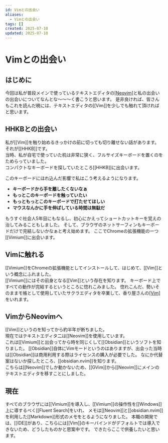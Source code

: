 ```yaml
---
id: Vimとの出会い
aliases:
  - Vimとの出会い
tags: []
created: 2025-07-18
updated: 2025-07-18
---
```


# Vimとの出会い

## はじめに
今回は私が普段メインで使っているテキストエディタの[[Neovim]]([[Vim]])と私の出会いの出会いについてなんとな～～～く書こうと思います。
是非良ければ、皆さんもこれを読んだ暁には、テキストエディタの[[Vim]]を少しでも触れて頂ければと思います。

## HHKBとの出会い
私が[[Vim]]を触り始めるきっかけの前に切っても切り離せない話があります。それが[[HHKB]]です。  
当時、私が自宅で使っていた机は非常に狭く、フルサイズキーボードを置くのをためらっていました。  
コンパクトなキーボードを探していたところ[[HHKB]]に出会います。

このキーボードにほれ込んだ影響で私はこう考えるようになります。
- **キーボードから手を離したくないなぁ** 
- **もっとこのキーボードを触っていたい**
- **もっともっとこのキーボードで打たせてほしい** 
- **マウスなんかに手を伸ばしている時間は無駄だ** 

もうすぐ社会人5年目にもなるし、初心にかえってショートカットキーを覚えの治してみることもしました。
そして、ブラウザのネットサーフィンもキーボードだけで完結しないかなぁと考え始めます。
ここでChromeの拡張機能の一つ[[Vimium]]に出会います。  

## Vimに触れる
[[Vimium]]をChromeの拡張機能としてインストールして、はじめて、[[Vim]]という概念にふれました。  
[[Vimium]]にはその前身となる[[Vim]]という存在を知ります。
キーボード上ですべての動作が完結するというところに惚れこみました。
惚れこんだ、勢いそのままモ帳として使用していたサクラエディタを卒業して、香り屋さんの[[Vim]]([[GVim]])をいれます。

## VimからNeovimへ
[[Vim]]というのを知ってから約半年が断ちました。  
現在ではテキストエディタ二は[[Neovim]]を使用しています。  
これは[[Vimium]]と出会ってから時を同じくして[[Obsidian]]というソフトを知りました。
[[Obsidian]]自体にVimモードというのはありますが、出会った当時は[[Obsidian]]は商用利用する際はライセンスの購入が必要でした。
なにか代替案はないか探したところ、[[obsidian.nvim]]を知ります。  
こちらは[[Neovim]]でしか動かないため、[[GVim]]から[[Neovim]]にメインのテキストエディタを移すことにしました。

## 現在
すべてのブラウザには[[Vimium]]を導入し、[[Vimium]]の操作性を[[Windows]]上に導するべく[[Fluent Search]をいれ、
メモは[[Neovim]]と[[obsidian.nvim]]を利用した[[Markdown]]形式のメモをとるようになりました。
本職の開発では、[[IDE]]があり、こちらには[[Vim]]のキーバインドがデフォルトでは導入できないため、どうしたものかと思案中です。
できたらここで供養したいと思います。

